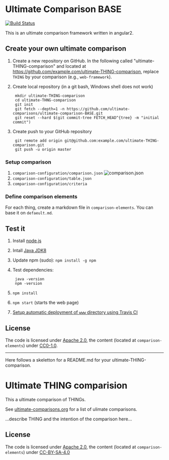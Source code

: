 # Ultimate Comparison BASE

[![Build Status](https://travis-ci.org/ultimate-comparisons/ultimate-comparison-BASE.svg?branch=master)](https://travis-ci.org/ultimate-comparisons/ultimate-comparison-BASE)

This is an ultimate comparison framework written in angular2.

## Create your own ultimate comparison 
1. Create a new repository on GitHub. In the following called "ultimate-THING-comparison" and located at https://github.com/example.com/ultimate-THING-comparison, replace `THING` by your comparison (e.g., `web-framework`).
2. Create local repository (in a git bash, Windows shell does not work)

        mkdir ultimate-THING-comparison
        cd ultimate-THNG-comparison
        git init
        git fetch --depth=1 -n https://github.com/ultimate-comparisons/ultimate-comparison-BASE.git
        git reset --hard $(git commit-tree FETCH_HEAD^{tree} -m "initial commit")

3. Create push to your GitHub repository
        
        git remote add origin git@github.com:example.com/ultimate-THING-comparison.git
        git push -u origin master
        
### Setup comparison
1. `comparison-configuration/comparison.json`
    ![comparison.json](https://cdn.rawgit.com/ultimate-comparisons/ultimate-comparison-BASE/master/media/comparison.svg)
2. `comparison-configuration/table.json`
3. `comparison-configuration/criteria`

### Define comparison elements
For each thing, create a markdown file in `comparison-elements`.
You can base it on `defaeult.md`.

## Test it
1. Install [node.js](https://nodejs.org/en/)
2. Intall [Java JDK8](http://www.oracle.com/technetwork/java/javase/downloads/jdk8-downloads-2133151.html)
3. Update npm (sudo): `npm install -g npm`
4. Test dependencies:

        java -version
        npm -version

4. `npm install`
5. `npm start` (starts the web page)
6. [Setup automatic deployment of `www` directory using Travis CI](https://github.com/ultimate-comparisons/ultimate-comparison-BASE/wiki/Build-and-deploy-project-with-Travis-CI)

## License

The code is licensed under [Apache 2.0], the content (located at `comparison-elements`) under [CC0-1.0].

  [CC0-1.0]: https://creativecommons.org/publicdomain/zero/1.0/

<hr />

Here follows a skeletton for a README.md for your ultimate-THING-comparison.






# Ultimate THING comparision

This a ultimate comparison of THINGs.

See [ultimate-comparisons.org](http://ultimate-comparisons.org) for a list of ulimate comparisons.

...describe THING and the intention of the comparison here...

## License

The code is licensed under [Apache 2.0], the content (located at `comparison-elements`) under [CC-BY-SA-4.0]

  [Apache 2.0]: http://www.apache.org/licenses/LICENSE-2.0
  [CC-BY-SA-4.0]: http://creativecommons.org/licenses/by-sa/4.0/

